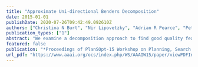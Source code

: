 ```yaml
---
title: "Approximate Uni-directional Benders Decomposition"
date: 2015-01-01
publishDate: 2020-07-26T09:42:49.092610Z
authors: ["Christina N Burt", "Nir Lipovetzky", "Adrian R Pearce", "Peter J Stuckey"]
publication_types: ["1"]
abstract: "We examine a decomposition approach to find good quality feasible solutions. In particular, we studya method to reduce the search-space by decomposing a problem into two partitions, where the second partition (ie, the subproblem) contains the fixed solution of the first (ie, the master). This type of approach is usually motivated by the presence of two sub-problems that are each more easily solved by different methods. Our work is motivated by methods for which it is nontrivial to return a strongno-good',Benders feasibility', or'optimality'cut. Instead, we focus our attention on a uni-directional decomposition approach. Instead of providing a relaxation of the sub-problem for the master problem, as in Benders decomposition, we provide an approximation of the sub-problem. Thus, we aim at finding good quality feasible solutions in the first iteration. While the quality of the approximation itself affects the impact of this approach, we illustrate that even using a simple approximation can havestrong positive impact on two examples: the Travelling Purchaser Problem and a Mine Planning Problem."
featured: false
publication: "*Proceedings of PlanSOpt-15 Workshop on Planning, Search and Optimization AAAI-15 (2015)*"
url_pdf: "https://www.aaai.org/ocs/index.php/WS/AAAIW15/paper/viewPDFInterstitial/10105/10230"
---
```


